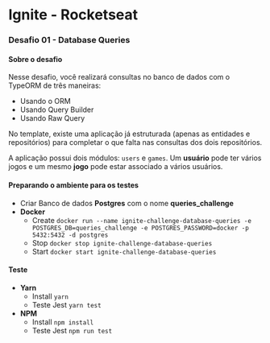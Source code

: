 

# Ignite - Rocketseat
### Desafio 01 - Database Queries

#### Sobre o desafio

Nesse desafio, você realizará consultas no banco de dados com o TypeORM de três maneiras:

- Usando o ORM
- Usando Query Builder
- Usando Raw Query

No template, existe uma aplicação já estruturada (apenas as entidades e repositórios) para completar o que falta nas consultas dos dois repositórios.

A aplicação possui dois módulos: `users` e `games`. Um **usuário** pode ter vários jogos e um mesmo **jogo** pode estar associado a vários usuários.


#### Preparando o ambiente para os testes
 - Criar Banco de dados **Postgres** com o nome **queries_challenge**
 -  **Docker**	
 	- Create
``
docker run --name ignite-challenge-database-queries -e POSTGRES_DB=queries_challenge -e POSTGRES_PASSWORD=docker -p 5432:5432 -d postgres
``
 	- Stop
``
docker stop ignite-challenge-database-queries
``
 	- Start
``
docker start ignite-challenge-database-queries
``

#### Teste
 - **Yarn**
 	- Install
``
yarn
``
 	- Teste Jest
``
yarn test
``
 - **NPM**
 	- Install
``
npm install
``
 	- Teste Jest
``
npm run test
``